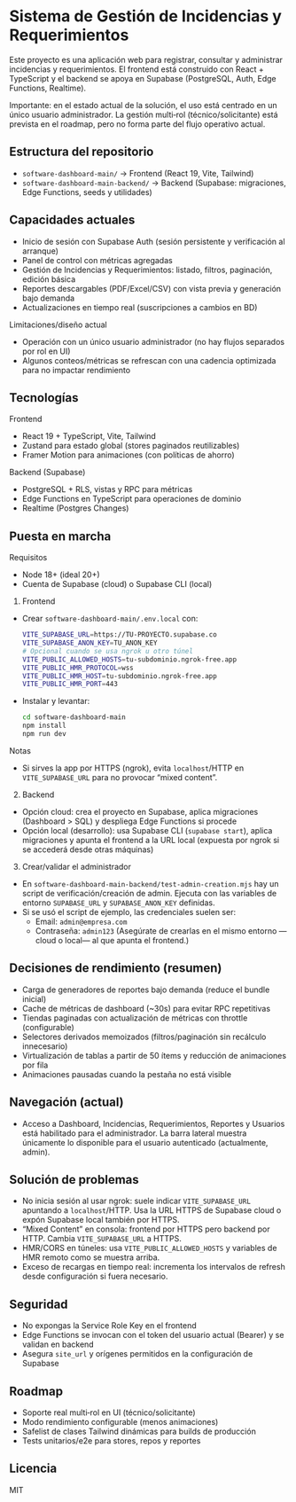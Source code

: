 # Sistema de Gestión de Incidencias y Requerimientos

Este proyecto es una aplicación web para registrar, consultar y administrar incidencias y requerimientos. El frontend está construido con React + TypeScript y el backend se apoya en Supabase (PostgreSQL, Auth, Edge Functions, Realtime).

Importante: en el estado actual de la solución, el uso está centrado en un único usuario administrador. La gestión multi‑rol (técnico/solicitante) está prevista en el roadmap, pero no forma parte del flujo operativo actual.

## Estructura del repositorio

- `software-dashboard-main/` → Frontend (React 19, Vite, Tailwind)
- `software-dashboard-main-backend/` → Backend (Supabase: migraciones, Edge Functions, seeds y utilidades)

## Capacidades actuales

- Inicio de sesión con Supabase Auth (sesión persistente y verificación al arranque)
- Panel de control con métricas agregadas
- Gestión de Incidencias y Requerimientos: listado, filtros, paginación, edición básica
- Reportes descargables (PDF/Excel/CSV) con vista previa y generación bajo demanda
- Actualizaciones en tiempo real (suscripciones a cambios en BD)

Limitaciones/diseño actual
- Operación con un único usuario administrador (no hay flujos separados por rol en UI)
- Algunos conteos/métricas se refrescan con una cadencia optimizada para no impactar rendimiento

## Tecnologías

Frontend
- React 19 + TypeScript, Vite, Tailwind
- Zustand para estado global (stores paginados reutilizables)
- Framer Motion para animaciones (con políticas de ahorro)

Backend (Supabase)
- PostgreSQL + RLS, vistas y RPC para métricas
- Edge Functions en TypeScript para operaciones de dominio
- Realtime (Postgres Changes)

## Puesta en marcha

Requisitos
- Node 18+ (ideal 20+)
- Cuenta de Supabase (cloud) o Supabase CLI (local)

1) Frontend
- Crear `software-dashboard-main/.env.local` con:
  ```bash
  VITE_SUPABASE_URL=https://TU-PROYECTO.supabase.co
  VITE_SUPABASE_ANON_KEY=TU_ANON_KEY
  # Opcional cuando se usa ngrok u otro túnel
  VITE_PUBLIC_ALLOWED_HOSTS=tu-subdominio.ngrok-free.app
  VITE_PUBLIC_HMR_PROTOCOL=wss
  VITE_PUBLIC_HMR_HOST=tu-subdominio.ngrok-free.app
  VITE_PUBLIC_HMR_PORT=443
  ```
- Instalar y levantar:
  ```bash
  cd software-dashboard-main
  npm install
  npm run dev
  ```

Notas
- Si sirves la app por HTTPS (ngrok), evita `localhost`/HTTP en `VITE_SUPABASE_URL` para no provocar “mixed content”.

2) Backend
- Opción cloud: crea el proyecto en Supabase, aplica migraciones (Dashboard > SQL) y despliega Edge Functions si procede
- Opción local (desarrollo): usa Supabase CLI (`supabase start`), aplica migraciones y apunta el frontend a la URL local (expuesta por ngrok si se accederá desde otras máquinas)

3) Crear/validar el administrador
- En `software-dashboard-main-backend/test-admin-creation.mjs` hay un script de verificación/creación de admin. Ejecuta con las variables de entorno `SUPABASE_URL` y `SUPABASE_ANON_KEY` definidas.
- Si se usó el script de ejemplo, las credenciales suelen ser:
  - Email: `admin@empresa.com`
  - Contraseña: `admin123`
  (Asegúrate de crearlas en el mismo entorno —cloud o local— al que apunta el frontend.)

## Decisiones de rendimiento (resumen)

- Carga de generadores de reportes bajo demanda (reduce el bundle inicial)
- Cache de métricas de dashboard (~30s) para evitar RPC repetitivas
- Tiendas paginadas con actualización de métricas con throttle (configurable)
- Selectores derivados memoizados (filtros/paginación sin recálculo innecesario)
- Virtualización de tablas a partir de 50 ítems y reducción de animaciones por fila
- Animaciones pausadas cuando la pestaña no está visible

## Navegación (actual)

- Acceso a Dashboard, Incidencias, Requerimientos, Reportes y Usuarios está habilitado para el administrador. La barra lateral muestra únicamente lo disponible para el usuario autenticado (actualmente, admin).

## Solución de problemas

- No inicia sesión al usar ngrok: suele indicar `VITE_SUPABASE_URL` apuntando a `localhost`/HTTP. Usa la URL HTTPS de Supabase cloud o expón Supabase local también por HTTPS.
- “Mixed Content” en consola: frontend por HTTPS pero backend por HTTP. Cambia `VITE_SUPABASE_URL` a HTTPS.
- HMR/CORS en túneles: usa `VITE_PUBLIC_ALLOWED_HOSTS` y variables de HMR remoto como se muestra arriba.
- Exceso de recargas en tiempo real: incrementa los intervalos de refresh desde configuración si fuera necesario.

## Seguridad

- No expongas la Service Role Key en el frontend
- Edge Functions se invocan con el token del usuario actual (Bearer) y se validan en backend
- Asegura `site_url` y orígenes permitidos en la configuración de Supabase

## Roadmap

- Soporte real multi‑rol en UI (técnico/solicitante)
- Modo rendimiento configurable (menos animaciones)
- Safelist de clases Tailwind dinámicas para builds de producción
- Tests unitarios/e2e para stores, repos y reportes

## Licencia

MIT 